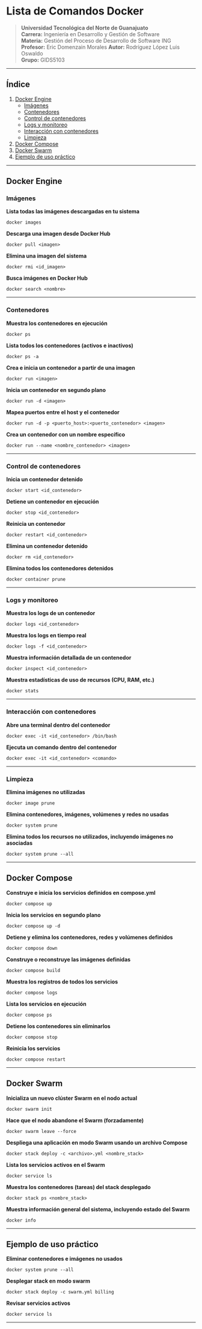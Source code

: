 
# Lista de Comandos Docker

> **Universidad Tecnológica del Norte de Guanajuato**  
> **Carrera:** Ingeniería en Desarrollo y Gestión de Software  
> **Materia:** Gestión del Proceso de Desarrollo de Software ING  
> **Profesor:** Eric Domenzain Morales 
> **Autor:** Rodríguez López Luis Oswaldo  
> **Grupo:** GIDS5103  
---

## Índice

1. [Docker Engine](#docker-engine)
   - [Imágenes](#imágenes)
   - [Contenedores](#contenedores)
   - [Control de contenedores](#control-de-contenedores)
   - [Logs y monitoreo](#logs-y-monitoreo)
   - [Interacción con contenedores](#interacción-con-contenedores)
   - [Limpieza](#limpieza)
2. [Docker Compose](#docker-compose)
3. [Docker Swarm](#docker-swarm)
4. [Ejemplo de uso práctico](#ejemplo-de-uso-práctico)

---

## Docker Engine

### Imágenes

**Lista todas las imágenes descargadas en tu sistema**
```shell
docker images
````

**Descarga una imagen desde Docker Hub**

```shell
docker pull <imagen>
```

**Elimina una imagen del sistema**

```shell
docker rmi <id_imagen>
```

**Busca imágenes en Docker Hub**

```shell
docker search <nombre>
```

---

### Contenedores
         
**Muestra los contenedores en ejecución**

```shell
docker ps
```

**Lista todos los contenedores (activos e inactivos)**

```shell
docker ps -a
```

**Crea e inicia un contenedor a partir de una imagen**

```shell
docker run <imagen>
```

**Inicia un contenedor en segundo plano**

```shell
docker run -d <imagen>
```

**Mapea puertos entre el host y el contenedor**

```shell
docker run -d -p <puerto_host>:<puerto_contenedor> <imagen>
```

**Crea un contenedor con un nombre específico**

```shell
docker run --name <nombre_contenedor> <imagen>
```

---

### Control de contenedores

**Inicia un contenedor detenido**

```shell
docker start <id_contenedor>
```

**Detiene un contenedor en ejecución**

```shell
docker stop <id_contenedor>
```

**Reinicia un contenedor**

```shell
docker restart <id_contenedor>
```

**Elimina un contenedor detenido**

```shell
docker rm <id_contenedor>
```

**Elimina todos los contenedores detenidos**

```shell
docker container prune
```

---

### Logs y monitoreo

**Muestra los logs de un contenedor**

```shell
docker logs <id_contenedor>
```

**Muestra los logs en tiempo real**

```shell
docker logs -f <id_contenedor>
```

**Muestra información detallada de un contenedor**

```shell
docker inspect <id_contenedor>
```

**Muestra estadísticas de uso de recursos (CPU, RAM, etc.)**

```shell
docker stats
```

---

### Interacción con contenedores

**Abre una terminal dentro del contenedor**

```shell
docker exec -it <id_contenedor> /bin/bash
```

**Ejecuta un comando dentro del contenedor**

```shell
docker exec -it <id_contenedor> <comando>
```

---

### Limpieza

**Elimina imágenes no utilizadas**

```shell
docker image prune
```

**Elimina contenedores, imágenes, volúmenes y redes no usadas**

```shell
docker system prune
```

**Elimina todos los recursos no utilizados, incluyendo imágenes no asociadas**

```shell
docker system prune --all
```

---

## Docker Compose

**Construye e inicia los servicios definidos en compose.yml**

```shell
docker compose up
```

**Inicia los servicios en segundo plano**

```shell
docker compose up -d
```

**Detiene y elimina los contenedores, redes y volúmenes definidos**

```shell
docker compose down
```

**Construye o reconstruye las imágenes definidas**

```shell
docker compose build
```

**Muestra los registros de todos los servicios**

```shell
docker compose logs
```

**Lista los servicios en ejecución**

```shell
docker compose ps
```

**Detiene los contenedores sin eliminarlos**

```shell
docker compose stop
```

**Reinicia los servicios**

```shell
docker compose restart
```

---

## Docker Swarm

**Inicializa un nuevo clúster Swarm en el nodo actual**

```shell
docker swarm init
```

**Hace que el nodo abandone el Swarm (forzadamente)**

```shell
docker swarm leave --force
```

**Despliega una aplicación en modo Swarm usando un archivo Compose**

```shell
docker stack deploy -c <archivo>.yml <nombre_stack>
```

**Lista los servicios activos en el Swarm**

```shell
docker service ls
```

**Muestra los contenedores (tareas) del stack desplegado**

```shell
docker stack ps <nombre_stack>
```

**Muestra información general del sistema, incluyendo estado del Swarm**

```shell
docker info
```

---

## Ejemplo de uso práctico

**Eliminar contenedores e imágenes no usados**

```shell
docker system prune --all
```

**Desplegar stack en modo swarm**

```shell
docker stack deploy -c swarm.yml billing
```

**Revisar servicios activos**

```shell
docker service ls
```

---

